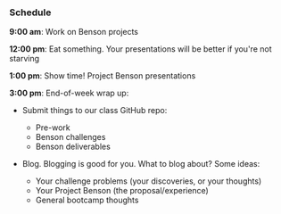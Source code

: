 ### Schedule

**9:00 am**: Work on Benson projects

**12:00 pm**: Eat something. Your presentations will be better if you're not starving

**1:00 pm**: Show time! Project Benson presentations

**3:00 pm**: End-of-week wrap up:

 * Submit things to our class GitHub repo:
     * Pre-work
     * Benson challenges
     * Benson deliverables

 * Blog. Blogging is good for you. What to blog about? Some ideas:
     * Your challenge problems (your discoveries, or your thoughts)
     * Your Project Benson (the proposal/experience)
     * General bootcamp thoughts
